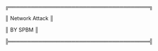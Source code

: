 ╔══════════════════════════════════════╗

║           Network Attack             ║

║               BY SPBM                ║

╠══════════════════════════════════════╣
